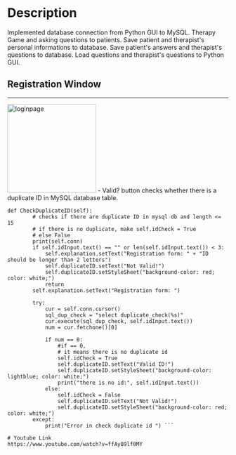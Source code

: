 # Description
Implemented database connection from Python GUI to MySQL.  Therapy Game and asking questions to patients. Save patient and therapist's personal informations to database.  Save patient's answers and therapist's questions to database.  Load questions and therapist's questions to Python GUI. 

## Registration Window
-----------------------------------------
<img width="202" alt="loginpage" src="https://user-images.githubusercontent.com/37283117/147423137-c44d86b5-8988-4f8f-8b5b-998e974797dd.png">
- Valid? button checks whether there is a duplicate ID in MySQL database table. 

```
def CheckDuplicateID(self):
        # checks if there are duplicate ID in mysql db and length <= 15
        # if there is no duplicate, make self.idCheck = True
        # else False
        print(self.conn)
        if self.idInput.text() == "" or len(self.idInput.text()) < 3:
            self.explanation.setText("Registration form: " + "ID should be longer than 2 letters")
            self.duplicateID.setText("Not Valid!")
            self.duplicateID.setStyleSheet("background-color: red; color: white;")
            return
        self.explanation.setText("Registration form: ")

        try:
            cur = self.conn.cursor()
            sql_dup_check = "select duplicate_check(%s)"
            cur.execute(sql_dup_check, self.idInput.text())
            num = cur.fetchone()[0]
            
            if num == 0:
                #if == 0, 
                # it means there is no duplicate id
                self.idCheck = True
                self.duplicateID.setText("Valid ID!")
                self.duplicateID.setStyleSheet("background-color: lightblue; color: white;")
                print("there is no id:", self.idInput.text())
            else:
                self.idCheck = False
                self.duplicateID.setText("Not Valid!")
                self.duplicateID.setStyleSheet("background-color: red; color: white;")
        except:
            print("Error in check duplicate id ") ```

# Youtube Link
https://www.youtube.com/watch?v=ffAy89lf0MY
